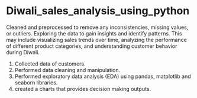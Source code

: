 # Diwali_sales_analysis_using_python
Cleaned and preprocessed to remove any inconsistencies, missing values, or outliers. Exploring the data to gain insights and identify patterns. This may include visualizing sales trends over time, analyzing the performance of different product categories, and understanding customer behavior during Diwali.

1) Collected data of customers.
2) Performed data cleaning and manipulation.
3) Performed exploratory data analysis (EDA) using pandas, matplotlib and seaborn libraries.
4) created a charts that provides decision making outputs.

